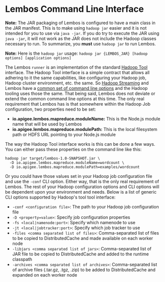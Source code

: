 # Lembos Command Line Interface

**Note:** The JAR packaging of Lembos is configured to have a main class in the JAR manifest.  This is to make using
`hadoop jar` easier and it is not intended for you to use via `java -jar`.  If you do try to execute the JAR using
`java -jar`, it will not work as the JAR does not include the Hadoop classes necessary to run.  To summarize, you
**must** use `hadoop jar` to run Lembos.

**Note:** Here is the `hadoop jar` usage: `hadoop jar {LEMBOS_JAR} [hadoop options] [application options]`

The Lembos `runner` is an implementation of the standard [Hadoop Tool][hadoop-tool] interface.  The Hadoop Tool
interface is a simple contract that allows all adhering to it the same capabilities, like configuring your Hadoop job,
Hadoop cluster environment, etc. the same.  So [Hadoop Streaming][hadoop-streaming] and Lembos have a
[common set of command line options][common-cli-options] and the Hadoop tooling uses those the same.  That being said,
Lembos does not deviate or extend the common command line options at this time.  The only real requirement that Lembos
has is that somewhere within the Hadoop Job configuration, two properties need to be set:

* **io.apigee.lembos.mapreduce.moduleName:** This is the Node.js module name that will be used by Lembos
* **io.apigee.lembos.mapreduce.modulePath:** This is the local filesystem path or HDFS URL pointing to your Node.js
module

The way the Hadoop Tool interface works is this can be done a few ways.  You can either pass these properties on the
command line like this:

```
hadoop jar target/lembos-1.0-SNAPSHOT.jar \
  -D io.apigee.lembos.mapreduce.moduleName=wordcount \
  -D io.apigee.lembos.mapreduce.modulePath=examples/wordcount
```

Or you could have those values set in your Hadoop job configuration file and use the `-conf` CLI option.  Either way,
that is the only real requirement of Lembos.  The rest of your Hadoop configuration options and CLI options will be
dependent upon your environment and needs.  Below is a list of generic CLI options supported by Hadoop's tool
tool interface:

* `-conf <configuration file>`: The path to your Hadoop job configuration file
* `-D <property=value>`: Specify job configuration properties
* `-fs <local|namenode:port>`: Specify which namenode to use
* `-jt <local|jobtracker:port>`: Specify which job tracker to use
* `-files <comma separated list of files>`: Comma-separated list of files to be copied to DistributedCache and made
available on each worker node
* `-libjars <comma separated list of jars>`: Comma-separated list of JAR file to be copied to DistributedCache and
added to the runtime classpath
* `-archives <comma separated list of archives>`: Comma-separated list of archive files (.tar.gz, .tgz, .zip) to be
added to DistributedCache and expanded on each worker node

[hadoop-streaming]: http://wiki.apache.org/hadoop/HadoopStreaming
[hadoop-tool]: http://hadoop.apache.org/docs/r1.2.1/api/org/apache/hadoop/util/Tool.html
[common-cli-options]: http://hadoop.apache.org/docs/r1.2.1/api/org/apache/hadoop/util/GenericOptionsParser.html#GenericOptions
